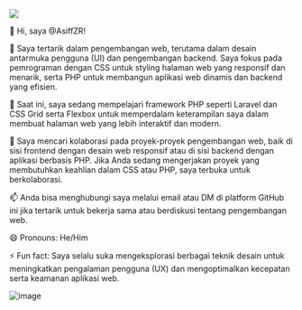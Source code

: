 ![](https://github.com/AsiffZR/gif/blob/main/alarm.gif)

👋 Hi, saya @AsiffZR!

👀 Saya tertarik dalam pengembangan web, terutama dalam desain antarmuka pengguna (UI) dan pengembangan backend. Saya fokus pada pemrograman dengan CSS untuk styling halaman web yang responsif dan menarik, serta PHP untuk membangun aplikasi web dinamis dan backend yang efisien.

🌱 Saat ini, saya sedang mempelajari framework PHP seperti Laravel dan CSS Grid serta Flexbox untuk memperdalam keterampilan saya dalam membuat halaman web yang lebih interaktif dan modern.

💞️ Saya mencari kolaborasi pada proyek-proyek pengembangan web, baik di sisi frontend dengan desain web responsif atau di sisi backend dengan aplikasi berbasis PHP. Jika Anda sedang mengerjakan proyek yang membutuhkan keahlian dalam CSS atau PHP, saya terbuka untuk berkolaborasi.

📫 Anda bisa menghubungi saya melalui email atau DM di platform GitHub ini jika tertarik untuk bekerja sama atau berdiskusi tentang pengembangan web.

😄 Pronouns: He/Him

⚡ Fun fact: Saya selalu suka mengeksplorasi berbagai teknik desain untuk meningkatkan pengalaman pengguna (UX) dan mengoptimalkan kecepatan serta keamanan aplikasi web.

![image](https://github.com/user-attachments/assets/f4d62eac-4ada-4e54-b708-bdab1b18745c)
